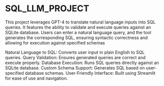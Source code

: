# SQL_LLM_PROJECT
This project leverages GPT-4 to translate natural language inputs into SQL queries. It features the ability to validate and execute queries against an SQLite database. Users can enter a natural language query, and the tool generates the corresponding SQL, ensuring syntactic correctness and allowing for execution against specified schemas

Natural Language to SQL: Converts user input in plain English to SQL queries.
Query Validation: Ensures generated queries are correct and execute properly.
Database Execution: Runs SQL queries directly against an SQLite database.
Custom Schema Support: Generates SQL based on user-specified database schemas.
User-Friendly Interface: Built using Streamlit for ease of use and navigation.

